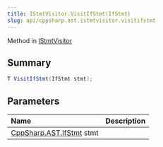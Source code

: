 ```yaml
---
title: IStmtVisitor.VisitIfStmt(IfStmt)
slug: api/cppsharp.ast.istmtvisitor.visitifstmt
---
```

Method in [IStmtVisitor](/api/cppsharp/ast/istmtvisitor)

## Summary



```csharp
T VisitIfStmt(IfStmt stmt);
```

## Parameters

|Name|Description|
|:---|:---|
|[CppSharp.AST.IfStmt](/api/cppsharp/ast/ifstmt) stmt||

